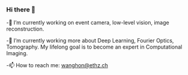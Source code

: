### Hi there 👋
-🔭 I’m currently working on event camera, low-level vision, image reconstruction. 

-🌱 I’m currently working more about Deep Learning, Fourier Optics, Tomography. My lifelong goal is to become an expert in Computational Imaging. 

-📫 How to reach me: wanghon@ethz.ch


<!--
**wanghongjian98/wanghongjian98** is a ✨ _special_ ✨ repository because its `README.md` (this file) appears on your GitHub profile.

Here are some ideas to get you started:

- 🔭 I’m currently working on ...
- 🌱 I’m currently learning ...
- 👯 I’m looking to collaborate on ...
- 🤔 I’m looking for help with ...
- 💬 Ask me about ...
- 📫 How to reach me: ...
- 😄 Pronouns: ...
- ⚡ Fun fact: ...
-->
